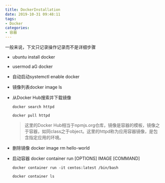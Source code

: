 ```yaml
---
title: DockerInstallation
date: 2019-10-31 09:48:11
tags:
- Docker
categories: 
- 容器
---
```

一般来说，下文只记录操作记录而不是详细步骤
+ ubuntu install docker

+ usermod aG docker

+ 自动启动systemctl enable docker

+ 镜像列表docker image ls

+ 从Docker Hub搜索并下载镜像
    ```
    docker search httpd

    docker pull httpd
    ```
    > 这里的Docker Hub相当于npmjs.org仓库，镜像是容器的模板，镜像之于容器，如同class之于object。这里的httpd称为应用容器镜像，是包含指定应用的环境。
+ 删除镜像 docker image rm hello-world

+ 启动容器 docker container run [OPTIONS] IMAGE [COMMAND]
    ```
    docker container run -it centos:latest /bin/bash

    docker container ls
    ```